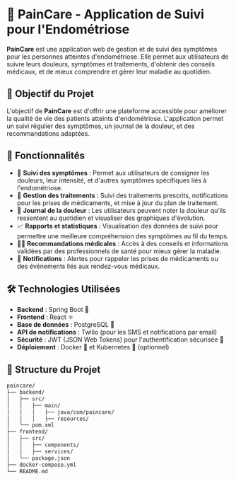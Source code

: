 # 🌸 PainCare - Application de Suivi pour l'Endométriose

**PainCare** est une application web de gestion et de suivi des symptômes pour les personnes atteintes d'endométriose. Elle permet aux utilisateurs de suivre leurs douleurs, symptômes et traitements, d'obtenir des conseils médicaux, et de mieux comprendre et gérer leur maladie au quotidien.

## 🎯 Objectif du Projet

L'objectif de **PainCare** est d'offrir une plateforme accessible pour améliorer la qualité de vie des patients atteints d'endométriose. L'application permet un suivi régulier des symptômes, un journal de la douleur, et des recommandations adaptées.

## 🚀 Fonctionnalités

- 📅 **Suivi des symptômes** : Permet aux utilisateurs de consigner les douleurs, leur intensité, et d'autres symptômes spécifiques liés à l'endométriose.
- 💊 **Gestion des traitements** : Suivi des traitements prescrits, notifications pour les prises de médicaments, et mise à jour du plan de traitement.
- 📝 **Journal de la douleur** : Les utilisateurs peuvent noter la douleur qu'ils ressentent au quotidien et visualiser des graphiques d'évolution.
- 📈 **Rapports et statistiques** : Visualisation des données de suivi pour permettre une meilleure compréhension des symptômes au fil du temps.
- 🧑‍⚕️ **Recommandations médicales** : Accès à des conseils et informations validées par des professionnels de santé pour mieux gérer la maladie.
- 🔔 **Notifications** : Alertes pour rappeler les prises de médicaments ou des événements liés aux rendez-vous médicaux.

## 🛠️ Technologies Utilisées

- **Backend** : Spring Boot 🌱
- **Frontend** : React ⚛️
- **Base de données** : PostgreSQL 🐘
- **API de notifications** : Twilio (pour les SMS et notifications par email)
- **Sécurité** : JWT (JSON Web Tokens) pour l'authentification sécurisée 🔐
- **Déploiement** : Docker 🐳 et Kubernetes 🚀 (optionnel)

## 📂 Structure du Projet

```bash
paincare/
├── backend/
│   ├── src/
│   │   ├── main/
│   │   │   ├── java/com/paincare/
│   │   │   ├── resources/
│   └── pom.xml
├── frontend/
│   ├── src/
│   │   ├── components/
│   │   ├── services/
│   └── package.json
├── docker-compose.yml
└── README.md

